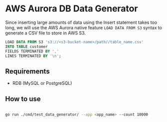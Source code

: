 # AWS Aurora DB Data Generator

Since inserting large amounts of data using the Insert statement takes too long, we will use the AWS Aurora native feature `LOAD DATA FROM S3` syntax to generate a CSV file to store in AWS S3.

```sql
LOAD DATA FROM S3 's3://<s3-bucket-name>/path//table_name.csv'
INTO TABLE customer 
FIELDS TERMINATED BY ',' 
LINES TERMINATED BY '\n';
```

## Requirements

- RDB (MySQL or PostgreSQL)

## How to use

```sh

go run ./cmd/test_data_generator/ --app <app_name> --count 10000
```
